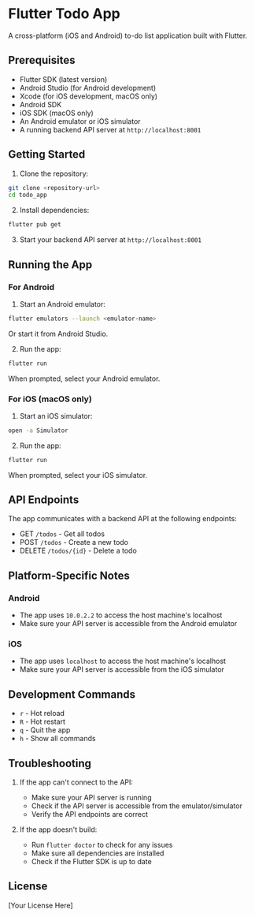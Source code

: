 # Flutter Todo App

A cross-platform (iOS and Android) to-do list application built with Flutter.

## Prerequisites

- Flutter SDK (latest version)
- Android Studio (for Android development)
- Xcode (for iOS development, macOS only)
- Android SDK
- iOS SDK (macOS only)
- An Android emulator or iOS simulator
- A running backend API server at `http://localhost:8001`

## Getting Started

1. Clone the repository:
```bash
git clone <repository-url>
cd todo_app
```

2. Install dependencies:
```bash
flutter pub get
```

3. Start your backend API server at `http://localhost:8001`

## Running the App

### For Android

1. Start an Android emulator:
```bash
flutter emulators --launch <emulator-name>
```
Or start it from Android Studio.

2. Run the app:
```bash
flutter run
```
When prompted, select your Android emulator.

### For iOS (macOS only)

1. Start an iOS simulator:
```bash
open -a Simulator
```

2. Run the app:
```bash
flutter run
```
When prompted, select your iOS simulator.

## API Endpoints

The app communicates with a backend API at the following endpoints:

- GET `/todos` - Get all todos
- POST `/todos` - Create a new todo
- DELETE `/todos/{id}` - Delete a todo

## Platform-Specific Notes

### Android
- The app uses `10.0.2.2` to access the host machine's localhost
- Make sure your API server is accessible from the Android emulator

### iOS
- The app uses `localhost` to access the host machine's localhost
- Make sure your API server is accessible from the iOS simulator

## Development Commands

- `r` - Hot reload
- `R` - Hot restart
- `q` - Quit the app
- `h` - Show all commands

## Troubleshooting

1. If the app can't connect to the API:
   - Make sure your API server is running
   - Check if the API server is accessible from the emulator/simulator
   - Verify the API endpoints are correct

2. If the app doesn't build:
   - Run `flutter doctor` to check for any issues
   - Make sure all dependencies are installed
   - Check if the Flutter SDK is up to date

## License

[Your License Here]
